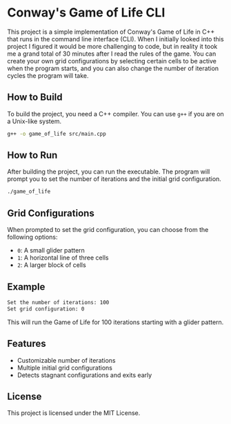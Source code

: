 # Conway's Game of Life CLI

This project is a simple implementation of Conway's Game of Life in C++ that runs in the command line interface (CLI). When I initially looked into this project I figured it would be more challenging to code, but in reality it took me a grand total of 30 minutes after I read the rules of the game. You can create your own grid configurations by selecting certain cells to be active when the program starts, and you can also change the number of iteration cycles the program will take.

## How to Build

To build the project, you need a C++ compiler. You can use `g++` if you are on a Unix-like system.

```sh
g++ -o game_of_life src/main.cpp
```

## How to Run

After building the project, you can run the executable. The program will prompt you to set the number of iterations and the initial grid configuration.

```sh
./game_of_life
```

## Grid Configurations

When prompted to set the grid configuration, you can choose from the following options:

- `0`: A small glider pattern
- `1`: A horizontal line of three cells
- `2`: A larger block of cells

## Example

```sh
Set the number of iterations: 100
Set grid configuration: 0
```

This will run the Game of Life for 100 iterations starting with a glider pattern.

## Features

- Customizable number of iterations
- Multiple initial grid configurations
- Detects stagnant configurations and exits early

## License

This project is licensed under the MIT License.